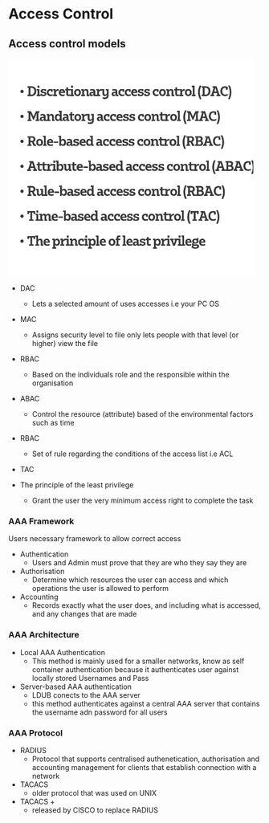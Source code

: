 # Access Control

## Access control models
 ![img_26.png](img_26.png)   
* DAC 
    * Lets a selected amount of uses accesses i.e your PC OS
* MAC 
    * Assigns security level to file only lets people with that level (or higher) view the file 
* RBAC
    * Based on the individuals role and the responsible within the organisation
* ABAC
    * Control the resource (attribute) based of the environmental factors such as time
* RBAC
    * Set of rule regarding the conditions of the access list i.e ACL
* TAC

* The principle of the least privilege
    * Grant the user the very minimum access right to complete the task  
### AAA Framework
  Users necessary framework to allow correct access 
* Authentication
    * Users and Admin must prove that they are who they say they are
* Authorisation
    * Determine which resources the user can access and which operations the user is allowed to perform
* Accounting
    * Records exactly what the user does, and including what is accessed, and any changes that are made 
### AAA Architecture
* Local AAA Authentication
    * This method is mainly used for a smaller networks, know as self container authentication because it authenticates user against locally stored Usernames and Pass
*   Server-based AAA authentication
    * LDUB conects to the AAA server
    * this method authenticates against a central AAA server that contains the username adn password for all users
### AAA Protocol
* RADIUS
    * Protocol that supports centralised authenetication, authorisation and accounting management for clients that establish connection with a network 
* TACACS
    * older protocol that was used on UNIX 
* TACACS +
  * released by CISCO to replace RADIUS 